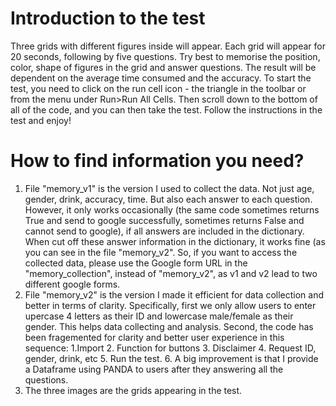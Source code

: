 # Introduction to the test
Three grids with different figures inside will appear. Each grid will appear for 20 seconds, following by five questions. Try best to memorise the position, color, shape of figures in the grid and answer questions.
The result will be dependent on the average time consumed and the accuracy.
To start the test, you need to click on the run cell icon - the triangle in the toolbar or from the menu under Run>Run All Cells. Then scroll down to the bottom of all of the code, and you can then take the test. Follow the instructions in the test and enjoy!
# How to find information you need?
1. File "memory_v1" is the version I used to collect the data. Not just age, gender, drink, accuracy, time. But also each answer to each question. However, it only works occasionally (the same code sometimes returns True and send to google successfully, sometimes returns False and cannot send to google), if all answers are included in the dictionary. When cut off these answer information in the dictionary, it works fine (as you can see in the file "memory_v2". So, if you want to access the collected data, please use the Google form URL in the "memory_collection", instead of "memory_v2", as v1 and v2 lead to two different google forms.
2. File "memory_v2" is the version I made it efficient for data collection and better in terms of clarity. Specifically, first we only allow users to enter upercase 4 letters as their ID and lowercase male/female as their gender. This helps data collecting and analysis. Second, the code has been fragemented for clarity and better user experience in this sequence: 1.Import 2. Function for buttons 3. Disclaimer 4. Request ID, gender, drink, etc 5. Run the test. 6. A big improvement is that I provide a Dataframe using PANDA to users after they answering all the questions.
3. The three images are the grids appearing in the test.
